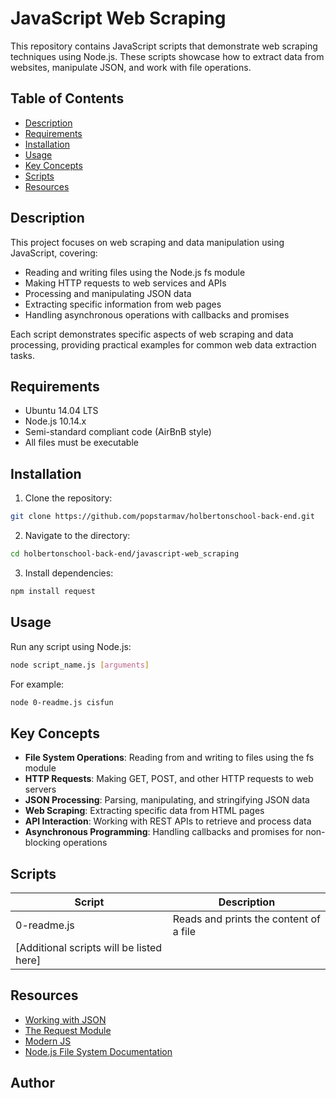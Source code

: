 # JavaScript Web Scraping

This repository contains JavaScript scripts that demonstrate web scraping techniques using Node.js. These scripts showcase how to extract data from websites, manipulate JSON, and work with file operations.

## Table of Contents

- [Description](#description)
- [Requirements](#requirements)
- [Installation](#installation)
- [Usage](#usage)
- [Key Concepts](#key-concepts)
- [Scripts](#scripts)
- [Resources](#resources)

## Description

This project focuses on web scraping and data manipulation using JavaScript, covering:
- Reading and writing files using the Node.js fs module
- Making HTTP requests to web services and APIs
- Processing and manipulating JSON data
- Extracting specific information from web pages
- Handling asynchronous operations with callbacks and promises

Each script demonstrates specific aspects of web scraping and data processing, providing practical examples for common web data extraction tasks.

## Requirements

- Ubuntu 14.04 LTS
- Node.js 10.14.x
- Semi-standard compliant code (AirBnB style)
- All files must be executable

## Installation

1. Clone the repository:
```bash
git clone https://github.com/popstarmav/holbertonschool-back-end.git
```

2. Navigate to the directory:
```bash
cd holbertonschool-back-end/javascript-web_scraping
```

3. Install dependencies:
```bash
npm install request
```

## Usage

Run any script using Node.js:

```bash
node script_name.js [arguments]
```

For example:
```bash
node 0-readme.js cisfun
```

## Key Concepts

- **File System Operations**: Reading from and writing to files using the fs module
- **HTTP Requests**: Making GET, POST, and other HTTP requests to web servers
- **JSON Processing**: Parsing, manipulating, and stringifying JSON data
- **Web Scraping**: Extracting specific data from HTML pages
- **API Interaction**: Working with REST APIs to retrieve and process data
- **Asynchronous Programming**: Handling callbacks and promises for non-blocking operations

## Scripts

| Script | Description |
|--------|-------------|
| 0-readme.js | Reads and prints the content of a file |
| [Additional scripts will be listed here] |

## Resources

- [Working with JSON](https://developer.mozilla.org/en-US/docs/Learn/JavaScript/Objects/JSON)
- [The Request Module](https://github.com/request/request)
- [Modern JS](https://github.com/mbeaudru/modern-js-cheatsheet)
- [Node.js File System Documentation](https://nodejs.org/api/fs.html)

## Author
